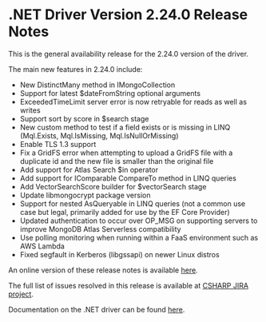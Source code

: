# .NET Driver Version 2.24.0 Release Notes

This is the general availability release for the 2.24.0 version of the driver.

The main new features in 2.24.0 include:

* New DistinctMany method in IMongoCollection
* Support for latest $dateFromString optional arguments
* ExceededTimeLimit server error is now retryable for reads as well as writes
* Support sort by score in $search stage
* New custom method to test if a field exists or is missing in LINQ (Mql.Exists, Mql.IsMissing, Mql.IsNullOrMissing)
* Enable TLS 1.3 support
* Fix a GridFS error when attempting to upload a GridFS file with a duplicate id and the new file is smaller than the original file
* Add support for Atlas Search $in operator
* Add support for IComparable CompareTo method in LINQ queries
* Add VectorSearchScore builder for $vectorSearch stage
* Update libmongocrypt package version
* Support for nested AsQueryable in LINQ queries (not a common use case but legal, primarily added for use by the EF Core Provider)
* Updated authentication to occur over OP_MSG on supporting servers to improve MongoDB Atlas Serverless compatibility
* Use polling monitoring when running within a FaaS environment such as AWS Lambda
* Fixed segfault in Kerberos (libgssapi) on newer Linux distros

An online version of these release notes is available [here](https://github.com/mongodb/mongo-csharp-driver/blob/master/Release%20Notes/Release%20Notes%20v2.24.0.md).

The full list of issues resolved in this release is available at [CSHARP JIRA project](https://jira.mongodb.org/issues/?jql=project%20%3D%20CSHARP%20AND%20fixVersion%20%3D%202.24.0%20ORDER%20BY%20key%20ASC).

Documentation on the .NET driver can be found [here](https://www.mongodb.com/docs/drivers/csharp/v2.24/).
